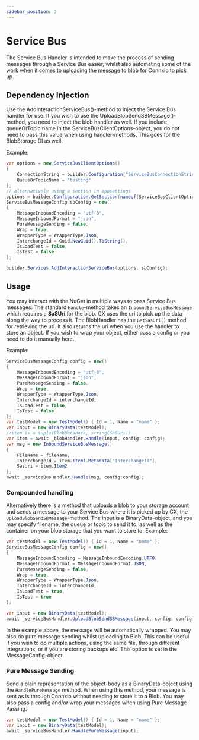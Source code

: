```yaml
---
sidebar_position: 3
---
```


# Service Bus
The Service Bus Handler is intended to make the process of sending messages through a Service Bus easier, whilst also automating some of the work when it comes to uploading the message to blob for Connxio to pick up.

## Dependency Injection
Use the AddInteractionServiceBus()-method to inject the Service Bus handler for use. If you wish to use the UploadBlobSendSBMessage()-method, you need to inject the blob handler as well. If you include queueOrTopic name in the ServiceBusClientOptions-object, you do not need to pass this value when using handler-methods. This goes for the BlobStorage DI as well.

Example:

```csharp
var options = new ServiceBusClientOptions()
{
    ConnectionString = builder.Configuration["ServiceBusConnectionString"]!,
    QueueOrTopicName = "testing"
};
// alternatively using a section in appsettings
options = builder.Configuration.GetSection(nameof(ServiceBusClientOptions)).Get<ServiceBusClientOptions>();
ServiceBusMessageConfig sbConfig = new()
{
    MessageInboundEncoding = "utf-8",
    MessageInboundFormat = "json",
    PureMessageSending = false,
    Wrap = true,
    WrapperType = WrapperType.Json,
    InterchangeId = Guid.NewGuid().ToString(),
    IsLoadTest = false,
    IsTest = false
};

builder.Services.AddInteractionServiceBus(options, sbConfig);
```

 
## Usage
You may interact with the NuGet in multiple ways to pass Service Bus messages. The standard `Handle`-method takes an `InboundServiceBusMessage` which requires a **SaSUri** for the blob. CX uses the uri to pick up the data along the way to process it. The BlobHandler has the `GetSasUri()` method for retrieving the uri. It also returns the uri when you use the handler to store an object. If you wish to wrap your object, either pass a config or you need to do it manually here.

Example:
```csharp
ServiceBusMessageConfig config = new()
{
    MessageInboundEncoding = "utf-8",
    MessageInboundFormat = "json",
    PureMessageSending = false,
    Wrap = true,
    WrapperType = WrapperType.Json,
    InterchangeId = interchangeId,
    IsLoadTest = false,
    IsTest = false
};
var testModel = new TestModel() { Id = 1, Name = "name" };
var input = new BinaryData(testModel);
//item is a tuple(BlobMetadata, string(SaSUri))
var item = await _blobHandler.Handle(input, config: config);
var msg = new InboundServiceBusMessage()
{
    FileName = fileName,
    InterchangeId = item.Item1.Metadata["InterchangeId"],
    SasUri = item.Item2
};
await _serviceBusHandler.Handle(msg, config:config);
```

### Compounded handling
Alternatively there is a method that uploads a blob to your storage account and sends a message to your Service Bus where it is picked up by CX, the `UploadBlobSendSBMessage`-method. The input is a BinaryData-object, and you may specify filename, the queue or topic to send it to, as well as the container on your blob storage that you want to store to.
Example:
```csharp
var testModel = new TestModel() { Id = 1, Name = "name" };
ServiceBusMessageConfig config = new()
{
    MessageInboundEncoding = MessageInboundEncoding.UTF8,
    MessageInboundFormat = MessageInboundFormat.JSON,
    PureMessageSending = false,
    Wrap = true,
    WrapperType = WrapperType.Json,
    InterchangeId = interchangeId,
    IsLoadTest = true,
    IsTest = true
};

var input = new BinaryData(testModel);
await _serviceBusHandler.UploadBlobSendSBMessage(input, config: config);
```
In the example above, the message will be automatically wrapped.
You may also do pure message sending whilst uploading to Blob. This can be useful if you wish to do multiple actions, using the same file, through different integrations, or if you are storing backups etc. This option is set in the MessageConfig-object.



### Pure Message Sending
Send a plain representation of the object-body as a BinaryData-object using the `HandlePureMessage` method. When using this method, your message is sent as is through Connxio without needing to store it to a Blob. You may also pass a config and/or wrap your messages when using Pure Message Passing.
```csharp
var testModel = new TestModel() { Id = 1, Name = "name" };
var input = new BinaryData(testModel);
await _serviceBusHandler.HandlePureMessage(input);
```
